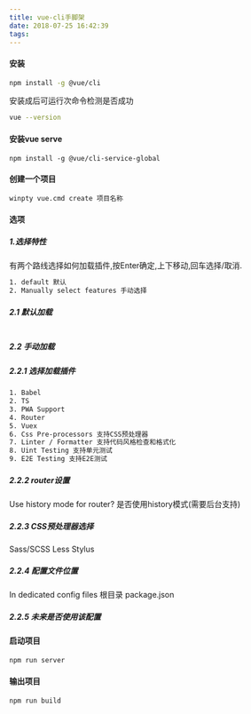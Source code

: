 ```yaml
---
title: vue-cli手脚架
date: 2018-07-25 16:42:39
tags:
---
```

#### 安装

``` bash
npm install -g @vue/cli
```

安装成后可运行次命令检测是否成功

``` bash
vue --version
```

#### 安装vue serve

```
npm install -g @vue/cli-service-global
```

#### 创建一个项目
``` bash
winpty vue.cmd create 项目名称
```

#### 选项

##### 1.选择特性
有两个路线选择如何加载插件,按Enter确定,上下移动,回车选择/取消.

``` bash
1. default 默认
2. Manually select features 手动选择
```

##### 2.1 默认加载
``` bash
```
 
##### 2.2 手动加载

##### 2.2.1 选择加载插件
``` bash
1. Babel
2. TS
3. PWA Support
4. Router
5. Vuex
6. Css Pre-processors 支持CSS预处理器
7. Linter / Formatter 支持代码风格检查和格式化
8. Uint Testing 支持单元测试
9. E2E Testing 支持E2E测试
```
##### 2.2.2 router设置

Use history mode for router?
是否使用history模式(需要后台支持)

##### 2.2.3 CSS预处理器选择

Sass/SCSS
Less
Stylus

##### 2.2.4 配置文件位置

In dedicated config files 根目录
package.json

##### 2.2.5 未来是否使用该配置


#### 启动项目
``` bash
npm run server
```

#### 输出项目
``` bash
npm run build
```